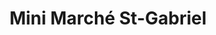 ---
title: "Mini Marché St-Gabriel"
url: /saint-gabriel-de-valcartier/mini-marche-st-gabriel/
shop: Lebensmittel
---
